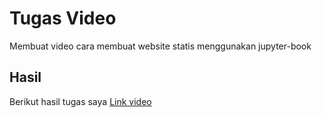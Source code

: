 # Tugas Video

Membuat video cara membuat website statis menggunakan jupyter-book

## Hasil
Berikut hasil tugas saya
[Link video](https://youtu.be/1lSw1kcI2Vc?si=wvmWQzVVJ7nfyizO)



